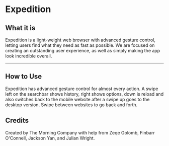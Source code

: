 
# Expedition

## What it is

Expedition is a light-weight web browser with advanced gesture control, letting users find what they need as fast as possible. We are focused on creating an outstanding user experience, as well as simply making the app look incredible overall.

---
## How to Use

Expedition has advanced gesture control for almost every action. A swipe left on the searchbar shows history, right shows options, down is reload and also switches back to the mobile website after a swipe up goes to the desktop version. Swipe between websites to go back and forth.

## Credits

Created by The Morning Company with help from Zeqe Golomb, Finbarr O'Connell, Jackson Yan, and Julian Wright.
